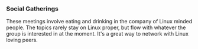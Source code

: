 ### Social Gatherings

These meetings involve eating and drinking in the company of Linux minded people.
The topics rarely stay on Linux proper, but flow with whatever the group is
interested in at the moment.  It's a great way to network with Linux loving peers.


